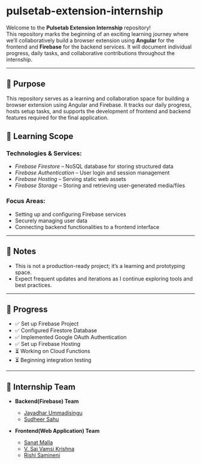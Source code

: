 # pulsetab-extension-internship

Welcome to the **Pulsetab Extension Internship** repository!  
This repository marks the beginning of an exciting learning journey where we’ll collaboratively build a browser extension using **Angular** for the frontend and **Firebase** for the backend services. It will document individual progress, daily tasks, and collaborative contributions throughout the internship.

---

## 🚀 Purpose

This repository serves as a learning and collaboration space for building a browser extension using Angular and Firebase. It tracks our daily progress, hosts setup tasks, and supports the development of frontend and backend features required for the final application.


## 🧠 Learning Scope

### Technologies & Services:
- *Firebase Firestore* – NoSQL database for storing structured data
- *Firebase Authentication* – User login and session management
- *Firebase Hosting* – Serving static web assets
- *Firebase Storage* – Storing and retrieving user-generated media/files

### Focus Areas:
- Setting up and configuring Firebase services
- Securely managing user data
- Connecting backend functionalities to a frontend interface

---

## 📌 Notes
- This is not a production-ready project; it’s a learning and prototyping space.
- Expect frequent updates and iterations as I continue exploring tools and best practices.

---

## 📍 Progress

- ✅ Set up Firebase Project  
- ✅ Configured Firestore Database  
- ✅ Implemented Google OAuth Authentication  
- ✅ Set up Firebase Hosting  
- ⏳ Working on Cloud Functions  
- ⏳ Beginning integration testing  

---

## 👥 Internship Team


- **Backend(Firebase) Team**
  - [Jayadhar Ummadisingu](https://github.com/U-Jayadhar)
  - [Sudheer Sahu](https://github.com/SUDHEERSAHU-123)

- **Frontend(Web Application) Team**
  - [Sanat Malla](https://github.com/Sanat1314)
  - [V. Sai Vamsi Krishna](https://github.com/Vamsi-1392)
  - [Rishi Samineni](https://github.com/RishiSamineni)

